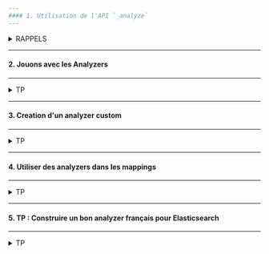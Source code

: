 ```yaml
---
#### 1. Utilisation de l'API `_analyze`
---
```


<details>
<summary>RAPPELS</summary>


* L'analyse dans Elasticsearch est seulement applicable aux champs textuels.
* Lorsqu'un document est indexé les valeurs textuels sont analysées.
* Le résulat est stocké dans des structures de données pour rendre la recherche efficiente.

<img src="https://i.ibb.co/zmQtMSk/01-Screenshot-from-2021-03-18-11-00-54.png" width="60%">

Référence :  
Documentation des analyzers embarqués dans Elasticsearch :<br/>
https://www.elastic.co/guide/en/elasticsearch/reference/current/analysis-analyzers.html

###### :arrow_forward: Découpage en tokens d'un texte avec le tokenizer de type `standard`

```
POST _analyze
{
  "tokenizer": "standard",
  "text": "I'm in the mood for drinking semi-dry red wine!"
}
```
<img src="https://i.ibb.co/9Y79z3c/041-Screenshot-2021-03-17-Elastic-Kibana.png" width="40%">

A noter que le tokenizer stocke également l'offset de chaque token.

###### :arrow_forward: Utilisation du filtre `lowercase`

Un filtre reçoit les données du tokenizer, il peut les filtrer ou les modifier.<br/>
Un analyzer peut contenir aucun ou plusieurs filtres.

```
POST _analyze
{
  "filter": [ "lowercase" ],
  "text": "I'm in the mood for drinking semi-dry red wine!"
}
```

<img src="https://i.ibb.co/TRF52QD/042-Screenshot-2021-03-17-Elastic-Kibana.png" width="60%">

###### :arrow_forward: Utilisation d'un analyzer de type `standard`

```
POST _analyze
{
  "analyzer": "standard",
  "text": "I'm in the mood for drinking semi-dry red wine!"
}
```

<img src="https://i.ibb.co/Q96GqQW/043-Screenshot-2021-03-17-Elastic-Kibana.png" width="30%">

Pour résumer l'action du standard analyzer :

<img src="https://i.ibb.co/6ZTgZdz/02-Screenshot-from-2021-03-18-11-13-22.png" width="80%">

</details>

---
#### 2. Jouons avec les Analyzers
---
<details>
<summary>TP</summary>

- :arrow_right: Lors des exercices suivants n'hésitez pas à expérimenter et utiliser vos propres phrases  
  ainsi que l'analyseur de langue française
  
###### :arrow_forward: Configurer un analyzer de type `standard`

```
PUT /analyzers_test
{
  "settings": {
    "analysis": {
      "analyzer": {
        "english_stop": {
          "type": "standard",
          "stopwords": "_english_"
        }
      },
      "filter": {
        "my_stemmer": {
          "type": "stemmer",
          "name": "english"
        }
      }
    }
  }
}
```

**Rappels :  

** Les stopwords sont les mots qui vont être filtrés durant l'analyse de texte.<br/> 
Exemple, en anglais ce sera : "the", "on", "of", "a", etc.

** Le stemming consiste a revenir à la racine des mots (conjugué, accordés, dérivés, etc.)

###### :arrow_forward: Tester l'analyzer

```
POST /analyzers_test/_analyze
{
  "analyzer": "english_stop",
  "text": "I'm in the mood for drinking semi-dry red wine!"
}
```

<img src="https://i.ibb.co/vmGgWk4/044-Screenshot-2021-03-17-Elastic-Kibana.png" width="30%">

```
POST /analyzers_test/_analyze
{
  "tokenizer": "standard",
  "filter": [ "my_stemmer" ],
  "text": "I'm in the mood for drinking semi-dry red wine!"
}
```
Mettre un 's' à la fin de wine pour vérifier que le stemming fonctionne bien.<br>
**Rappel :** Le stemming a pour fonction de réduire les mots à leur racine. Exemple : "loved", "loves", "loving" vont converger vers "love".

<img src="https://i.ibb.co/BqRPRKf/045-Screenshot-2021-03-17-Elastic-Kibana.png" width="30%">

</details>

---
#### 3. Creation d'un analyzer custom
---
<details>
<summary>TP</summary>

###### :arrow_forward: Ajouter un analyzer configuré

```
PUT /analyzers_test
{
  "settings": {
    "analysis": {
      "filter": {
        "my_stemmer": {
          "type": "stemmer",
          "name": "english"
        }
      },
      "analyzer": {
        "english_stop": {
          "type": "standard",
          "stopwords": "_english_"
        },
        "my_analyzer": {
          "type": "custom",
          "tokenizer": "standard",
          "char_filter": [
            "html_strip"
          ],
          "filter": [
            "lowercase",
            "trim",
            "my_stemmer"
          ]
        }
      }
    }
  }
}
```

Utiliser le filtre HTML strip :<br/>
https://www.elastic.co/guide/en/elasticsearch/reference/current/analysis-htmlstrip-charfilter.html

```
A compléter...
```

###### :arrow_forward: Tester l'analyzer configuré

```
POST /analyzers_test/_analyze
{
  "analyzer": "my_analyzer",
  "text": "I'm in the mood for drinking <strong>semi-dry</strong> red wine!"
}
```

<img src="https://i.ibb.co/p2gmhLh/03-Screenshot-2021-03-18-Elastic-Kibana.png" width="30%">

</details>

---
#### 4. Utiliser des analyzers dans les mappings
---
<details>
<summary>TP</summary>

###### :arrow_forward: Utiliser un analyzer configuré dans le mapping d'un champ

```
PUT /analyzers_test/_doc/_mapping
{
  "properties": {
    "description": {
      "type": "text",
      "analyzer": "my_analyzer"
    },
    "teaser": {
      "type": "text",
      "analyzer": "standard"
    }
  }
}
```

###### :arrow_forward: Ajouter un document de test

```
POST /analyzers_test/_doc/1
{
  "description": "drinking",
  "teaser": "drinking"
}
```

##### :arrow_forward: Tester le mapping

```
GET /analyzers_test/_search
{
  "query": {
    "term": {
      "teaser": {
        "value": "drinking"
      }
    }
  }
}
```

<img src="https://i.ibb.co/hZtYK2L/048-Screenshot-2021-03-17-Elastic-Kibana.png" width="30%">

```
GET /analyzers_test/_doc/_search
{
  "query": {
    "term": {
      "description": {
        "value": "drinking"
      }
    }
  }
}
```

<img src="https://i.ibb.co/YL9hy4L/049-Screenshot-2021-03-17-Elastic-Kibana.png" width="30%">

Essayez avec "drink" et ça ira mieux. ;)


</details>

---
#### 5. TP : Construire un bon analyzer français pour Elasticsearch
---
<details>
<summary>TP</summary>

(By Joli Code)


Dans un index de recherche tel qu’Elasticsearch, une recherche full-text est une simple collecte de documents, qui s’effectue via une comparaison de tokens.

Ces tokens vivent dans l’index inversé et ont été extraits du contenu de vos documents lors de l’indexation. Plus vos tokens sont proprement indexés, et plus facilement un utilisateur trouvera vos documents : c’est le rôle de l’analyse.

Ce TP va vous guider dans la conception d’un analyzer Elasticsearch pour la langue française qui soit à la fois tolérant, pertinent et rapide – et bien meilleur que l’analyzer « french » fourni par défaut dans le moteur de recherche.


L’importance de l’analyse
Prenons un document type pour commencer : le burger 🍔.
```
{
  "name": "Hamburger",
  "description": "Un hamburger, parfois hambourgeois (au Canada francophone) 
ou par aphérèse burger, est un sandwich d'origine allemande, composé de deux 
pains de forme ronde (bun) parfois garnis de viande hachée (souvent du bœuf) 
et généralement de crudités — salade, tomate, oignon, cornichon (pickles) —, 
de fromage et de sauce. C'est un plat typique de la restauration rapide, 
emblématique de la cuisine américaine."
}
```
Avec l’analyse par défaut (appelée « standard »), notre index va être constitué des mots simplement mis en minuscule. Pour n’en citer que quelques-uns, par exemple :

sandwich ;
composé ;
crudités ;
américaine ;
bœuf.
Lors d’une recherche, les termes recherchés sont analysés aussi, avec la même technique. Rechercher « Sandwichs » au pluriel donnerait le token sandwichs, qui n’existe pas dans notre index. L’utilisateur va donc devoir saisir les mots exacts : avec pluriels, accents, ligature… Cela n’est bien sûr pas acceptable !

En utilisant l’analyzer french d’Elasticsearch, les tokens seront plutôt :

sandwich ;
compos ;
crudit ;
americain ;
bœuf.

Il y a une nette amélioration pour trois tokens : composé est devenu compos, son lexème (ou racine linguistique). Cela va nous permettre de trouver un burger en cherchant n’importe quelle forme de ce mot : « composer », « compose »… 
<br>Mais quelques problèmes subsistent. Par exemple l’e dans l’o de bœuf n’est pas décomposé, et il sera donc impossible de trouver notre document en recherchant « boeuf » !

C’est grâce à l’analyse que les pluriels, les conjugaisons, la casse… peuvent être gérés. Voyons comment la construire et l’améliorer.

### Les différentes étapes de l’analyse

L’analyse menée par Elasticsearch se décompose en trois étapes successives :

1. Les Char Filter
Un char_filter permet d’appliquer des transformations sur le texte complet, avant qu’il ne soit découpé en tokens. Cette étape permet de nettoyer le contenu, remplacer certains raccourcis, enlever du HTML ou de la ponctuation mal venue, etc.

Il serait par exemple possible de remplacer « & » par « et », afin d’indexer l’esperluette.

2. Le Tokenizer
L’étape du tokenizer consiste à couper le texte en tokens. Elasticsearch utilise par défaut le standard Unicode Text Segmentation, qui va retirer la ponctuation et couper à chaque espace.

La grande majorité des espaces est gérée, mais certains caractères, comme l’invisible trait d’union conditionnel (Soft hyphen) seront conservés ! Et cela va poser de sérieux problèmes pour les étapes suivantes. Il en est de même pour le point médian !

3. Les Token Filter
C’est là que la majorité du travail de nettoyage et d’enrichissement s’effectue lors de l’analyse. Les token_filter peuvent modifier, ajouter et supprimer des tokens – leur rôle est donc multiple et leur ordre d’exécution important : il s’agit d’une chaîne de filtres.

### L’analyzer « french » revisité
L’analyzer pré-configuré dans Elasticsearch (version 5.1 à l’heure où j’écris ces lignes) est le suivant :
```
{
  "settings": {
    "analysis": {
      "filter": {
        "french_elision": {
          "type":         "elision",
          "articles_case": true,
          "articles": [
              "l", "m", "t", "qu", "n", "s",
              "j", "d", "c", "jusqu", "quoiqu",
              "lorsqu", "puisqu"
            ]
        },
        "french_stop": {
          "type":       "stop",
          "stopwords":  "_french_" 
        },
        "french_keywords": {
          "type":       "keyword_marker",
          "keywords":   [] 
        },
        "french_stemmer": {
          "type":       "stemmer",
          "language":   "light_french"
        }
      },
      "analyzer": {
        "french": {
          "tokenizer":  "standard",
          "filter": [
            "french_elision",
            "lowercase",
            "french_stop",
            "french_keywords",
            "french_stemmer"
          ]
        }
      }
    }
  }
}
```

L’utilisation du tokenizer standard est le premier problème que j’aimerais régler. En effet, ce tokenizer est très simple et ne sait pas spécialement traiter des mélanges d’écritures : il va par exemple séparer « βeta » en deux token (β et eta). Il ne sait pas non plus couper les langues non occidentales…

Il faut lui préférer le icu_tokenizer : plus efficace et tirant partie de la librairie ICU, qui a une connaissance étendue d’Unicode. Ce tokenizer est disponible via l’installation du plugin officiel analysis-icu.

Le premier filtre est french_elision, il enlève les articles pouvant précéder un mot, et donc d’origine devient origine.

Le filtre lowercase, comme son nom l’indique, permet de mettre en minuscule l’intégralité du token, il est présent par défaut dans Elasticsearch.

Arrive ensuite le filtre french_stop, qui retire les tokens tels que en, au, du, par, est… car ils sont considérés comme du bruit – présent dans l’immense majorité des documents, il était considéré peu pertinent de les conserver… Et c’est bien dommage car ils peuvent apporter du sens à une phrase, ou aider à départager deux documents ayant obtenus des scores égaux. Aujourd’hui, avec la similarité par Okapi BM25 par défaut dans Elasticsearch 5 et la clause DSL common, il n’est plus nécessaire d’utiliser ce filtre !

Pour finir, french_stemmer applique une racinisation (stemming) de nos tokens, c’est ce qui permet de supprimer les formes plurielles, les différentes conjugaisons, accord de genre sur un mot. Il existe trois algorithmes pour le français, mais nous conserverons le light_french utilisé par défaut.

Cette dernière étape va grandement améliorer notre collecte de document, car nous allons pouvoir trouver le mot « composé » en recherchant « composer » par exemple. Mais elle fait aussi perdre du sens et de la pertinence, c’est pourquoi nous allons créer deux versions de notre analyzer.

Par dessus cette bonne base de travail, nous allons ajouter un meilleur support d’Unicode via le filtre icu_folding. Ce filtre va faire plusieurs traitements très utiles :

normaliser nos textes pour s’assurer que toutes les variantes d’une lettre soient simplifiées ;
remplacer les lettres accentuées par leurs formes sans accents ;
supprimer certains caractères tels que le point médian ;
remplacer les ligatures telles que œ par leurs équivalents…

L’ajout de synonymes est aussi à considérer : il serait tout à fait intéressant que « salade » puisse être trouvé en recherchant « laitue », c’est le rôle du filtre synonym. La difficulté ici réside dans la constitution d’un dictionnaire de correspondance pertinent.

Ce dictionnaire pourra servir plusieurs objectifs :

enrichir le vocabulaire de vos documents : salade, laitue, batavia ;
donner de la signification aux acronymes : NASA (National Aeronautics and Space Administration), JS (JavaScript), UN (United Nations)… Ce dernier pose d’ailleurs souvent problème avec le mot « un », d’où l’importance de la casse !
Notre domaine ici sera la cuisine rapide, les sandwichs, et nous pouvons donc utiliser un filtre synonym dans notre analyzer.

### Voici l’analyzer complet avec nos modifications :

```
PUT french
{
  "settings": {
    "analysis": {
      "filter": {
        "french_elision": {
          "type": "elision",
          "articles_case": true,
          "articles": ["l", "m", "t", "qu", "n", "s", "j", "d", "c", "jusqu", "quoiqu", "lorsqu", "puisqu"]
        },
        "french_synonym": {
          "type": "synonym",
          "ignore_case": true,
          "expand": true,
          "synonyms": [
            "salade, laitue",
            "mayo, mayonnaise",
            "grille, toaste"
          ]
        },
        "french_stemmer": {
          "type": "stemmer",
          "language": "light_french"
        }
      },
      "analyzer": {
        "french_heavy": {
          "tokenizer": "icu_tokenizer",
          "filter": [
            "french_elision",
            "icu_folding",
            "french_synonym",
            "french_stemmer"
          ]
        },
        "french_light": {
          "tokenizer": "icu_tokenizer",
          "filter": [
            "french_elision",
            "icu_folding"
          ]
        }
      }
    }
  }
}
```
Nous avons deux versions :

- `french_heavy` qui va faire une analyse poussée, qui va fortement altérer les tokens mais qui va être très utile pour la collecte (nous aurons beaucoup de résultats) :

`hamburg, compos, pain, boeuf, salad, laitu`

- `french_light` qui altère le moins possible le contenu et va nous permettre d’augmenter la pertinence de nos résultats :

`hamburger, compose, pains, boeuf, salade`

Les tokens qui ressortent lors de l’indexation de notre Hamburger sont bien plus propres, et permettent donc des recherches moins précises mais toujours pertinentes.

Sans une bonne recherche, l’analyse n’est rien
Avoir les bons tokens ne suffit pas : vous devrez adapter votre mapping et vos recherches.

Nous allons mettre en place un mapping simple avec un Multi Field :
```
PUT /french/_mapping/sandwich
{
  "sandwich": {
    "properties": {
      "description": {
        "type": "text",
        "analyzer": "french_light",
        "fields": {
          "stemmed": {
            "type": "text",
            "analyzer": "french_heavy"
          }
        }
      }
    }
  }
}
```
Et ajouter un second sandwich à notre index :
```
{
  "name": "Burrito",
  "description": "Un burrito est une préparation culinaire remontant à la fin 
du xixe siècle originaire du Mexique. D'invention récente, le burrito n'est 
pas un plat de la cuisine traditionnelle mexicaine. Il se compose d'une tortilla 
de farine de blé garnie de divers ingrédients tels que de la viande de bœuf, 
des haricots, des tomates, des épices, du piment, de l'oignon, de la salade, etc. 
On ne frit pas la tortilla, elle ne sert que d'enveloppe à son contenu. 
S'il était frit, le burrito deviendrait une chimichanga."
}
```

Recherche simple : « tomate »
Avec cette recherche, seul le Hamburger remonte, pas de Burrito, alors que nous y mettons aussi des tomates :

```
GET /french/sandwich/_search
{
  "query": {
    "match": {
      "description": "tomate"
    }
  }
}
```

Le problème ? Nous ne recherchons que sur la version « light » ! Et dans le Burrito les tomates sont au pluriel. La solution est d’utiliser multi_match :

```
GET /french/sandwich/_search
{
  "query": {
    "multi_match": {
      "query": "tomate",
      "fields": ["description", "description.stemmed"]
    }
  }
}
```
Cette fois les deux documents sont présents, et encore mieux, Hamburger a un score plus élevé ! En effet il a le mot exact (au singulier), il est donc plus pertinent car le score des deux champs est combiné.

Recherche avec un stop word : « sandwich du canada »
Cette recherche pose problème : elle remonte le Burrito ! En effet le token du est présent dans ce document.
```
GET /french/sandwich/_search
{
  "query": {
    "multi_match": {
      "query": "sandwich du canada",
      "fields": ["description", "description.stemmed"]
    }
  }
}
```
Pour réduire l’effet de ce token du, qui va être très présent dans notre index, nous allons utiliser la clause common. Elle sépare les tokens les plus présents dans l’index des autres, et ne les utilise que pour améliorer la pertinence. Cela veut dire que si l’immense majorité de mes documents possèdent le mot « du », il n’aura plus d’impact lors de la collecte – car non pertinent.
```
GET /french/sandwich/_search
{
  "query": {
    "bool": {
      "must": [
        {
          "common": {
            "description.stemmed": {
              "query": "sandwich du canada"
            }
          }
        }
      ],
      "should": [
        {
          "match": {
            "description": "sandwich du canada"
          }
        }
      ]
    }
  }
}
```

### Tolérance aux coquilles : « vuande »

Si vous devez supporter des fautes de saisie importante, la clause Common exposée plus haut ne sera pas d’une grande aide ; elle ne supporte pas la fuzziness.

Par contre avec la clause MultiMatch et l’option fuzziness :
```
GET /french/sandwich/_search
{
  "query": {
    "multi_match": {
      "query": "vuande",
      "fuzziness": "AUTO",
      "fields": ["description", "description.stemmed"]
    }
  }
}
```

Nous trouvons ici nos deux sandwichs !

### Conclusion

La recherche est un compromis entre la collecte et la pertinence : parfois il est préférable d’avoir peu de résultats mais qu’ils soient très précis, et d’autres fois d’en avoir un maximum.

</details>


